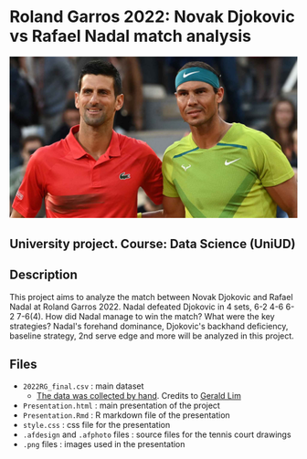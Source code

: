 # Roland Garros 2022: Novak Djokovic vs Rafael Nadal match analysis

![Cover image](/cover.jpg)
## University project. Course: Data Science (UniUD)

## Description

This project aims to analyze the match between Novak Djokovic and Rafael Nadal at Roland Garros 2022.
Nadal defeated Djokovic in 4 sets, 6-2 4-6 6-2 7-6(4).
How did Nadal manage to win the match? What were the key strategies?
Nadal's forehand dominance, Djokovic's backhand deficiency, baseline strategy, 2nd serve edge and more will be analyzed in this project.

## Files

- `2022RG_final.csv` : main dataset
    - [The data was collected by hand](https://github.com/glad94/Djokovic-Nadal_RG2022_Data/blob/main/events.csv). Credits to [Gerald Lim](https://glad94.github.io/)
- `Presentation.html` : main presentation of the project
- `Presentation.Rmd` : R markdown file of the presentation
- `style.css` : css file for the presentation
- `.afdesign` and `.afphoto` files : source files for the tennis court drawings
- `.png` files : images used in the presentation
